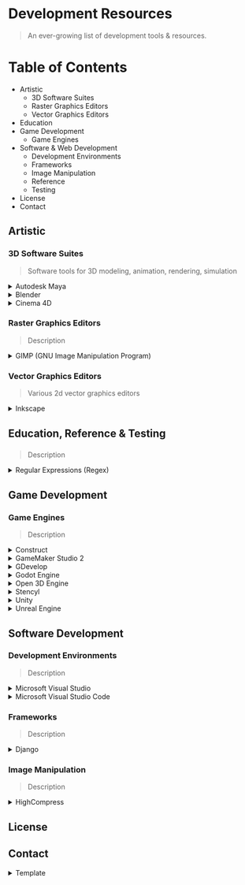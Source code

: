 # Development Resources
> An ever-growing list of development tools & resources.


# Table of Contents

* Artistic
  * 3D Software Suites
  * Raster Graphics Editors
  * Vector Graphics Editors
* Education
* Game Development
  * Game Engines
* Software & Web Development
  * Development Environments
  * Frameworks
  * Image Manipulation
  * Reference
  * Testing
* License
* Contact

## Artistic
### 3D Software Suites
> Software tools for 3D modeling, animation, rendering, simulation

<details>
 <summary>Autodesk Maya</summary>
 <p>
  Cost: 💰</br>
  Platform(s): Linux, macOS, Windows</br>
  Link(s): <a href="https://www.autodesk.com/products/maya/overview" title="Autodesk Maya Download Page" target="_blank">Download</a></br>
  Learning Resource(s): </br>
 </p>
</details>
<details>
 <summary>Blender</summary>
 <p>Cost: 🆓</br>
  Platform(s): Android, Linux, macOS, Windows</br>
  Link(s): <a href="https://www.blender.org/" title="Blender Homepage" target="_blank">Homepage</a>, <a href="https://www.blender.org/download/" title="Blender Download Page" target="_blank">Download</a></br>
  Learning Resource(s): <a href="https://www.blender.org/support/" title="Blender Support" target="_blank">Blender Support</a>, <a href="https://www.blender.org/support/tutorials/" title="Blender Tutorials" target="_blank">Blender Tutorials</a></br>
 </p>
</details>
<details>
 <summary>Cinema 4D</summary>
 <p>
  Cost: </br>
  Platform(s): </br>
  Link(s): <a href="XXXX" title="XXXX" target="_blank">Homepage</a>, <a href="XXXX" title="XXXX" target="_blank">Download</a></br>
  Learning Resource(s): <a href="XXXX" title="XXXX" target="_blank">XXXX</a></br>
 </p>
</details>

### Raster Graphics Editors
> Description

<details>
 <summary>GIMP (GNU Image Manipulation Program)</summary>
 <p>
  Cost: 🆓</br>
  Platform(s): Linux, macOS, Windows</br>
  Link(s): <a href="https://www.gimp.org/" title="GIMP Homepage" target="_blank">Homepage</a>, <a href="https://www.gimp.org/downloads/" title="GIMP Downloads Page" target="_blank">Download</a></br>
  Learning Resource(s): <a href="https://www.gimp.org/tutorials/" title="GIMP Tutorials" target="_blank">GIMP Tutorials</a></br>
 </p>
</details>

### Vector Graphics Editors
> Various 2d vector graphics editors

<details>
 <summary>Inkscape</summary>
 <p>
  Cost: 🆓</br>
  Platform(s): Linux, macOS, Windows</br>
  Link(s): <a href="https://inkscape.org/" title="Inkscape Homepage" target="_blank">Homepage</a>, <a href="https://inkscape.org/release/inkscape-1.1.1/" title="Inkscape Downloads Page" target="_blank">Download</a></br>
  Learning Resource(s): <a href="https://inkscape.org/learn/tutorials/" title="Inkscape Tutorials" target="_blank">Inkscape Tutorials</a>, <a href="https://inkscape.org/learn/" title="Learning Inkscape" target="_blank">Learning Inkscape</a></br>
 </p>
</details>

## Education, Reference & Testing
### 
> Description

<details>
 <summary>Regular Expressions (Regex)</summary>
 </br>
 <p><i>Reference & Tutorials</i></p>
 <p>
  <a href="https://docs.oracle.com/javase/tutorial/essential/regex/" title="">Java Tutorials: Regular Expressions</a></br>
  <a href="https://developer.mozilla.org/en-US/docs/Web/JavaScript/Guide/Regular_Expressions" title="">MDN Web Docs: Regular Expressions (JavaScript)</a></br>
  <a href="https://docs.python.org/3/library/re.html" title="">Python Docs: Regular Expressions</a></br>
  <a href="https://www.regular-expressions.info/" title="">Regular-Expressions.info</a></br>
  <a href="http://www.rexegg.com/" title="">Rex Egg</a></br>
 </p>
 <p><i>Testing</i></p>
 <p>
  <a href="https://regex101.com/" title="">Regex 101</a></br>
  <a href="https://www.regexpal.com/" title="">RegEx Pal: Regex Tester</a></br>
  <a href="https://regexr.com/" title="">RegExr</a></br>
  <a href="https://rubular.com/" title="">Rubular: Ruby Regex Editor</a></br>
 </p>
</details>

## Game Development
### Game Engines
> Description

<details>
 <summary>Construct</summary>
 <p>
  Cost: 🆓 💰</br>
  Platform(s): Web Application</br>
  Link(s): <a href="https://www.construct.net/" title="Construct Homepage" target="_blank">Homepage</a></br>
  Learning Resource(s): <a href="https://www.construct.net/en/make-games/manuals/construct-3" title="Construct Documentation" target="_blank">Construct 3 Documentation</a>, 
  <a href="https://www.construct.net/en/tutorials?flang=1" title="Construct Tutorials" target="_blank">Construct Tutorials</a></br>
 </p>
</details>
<details>
 <summary>GameMaker Studio 2</summary>
 <p>
  Cost: 🆓 💰</br>
  Platform(s): macOS, Windows</br>
  Link(s): <a href="https://www.yoyogames.com/en/gamemaker" title="GameMaker Studio 2 Homepage" target="_blank">Homepage</a>, <a href="XXXX" title="XXXX" target="_blank">Download</a></br>
  Learning Resource(s): <a href="https://www.yoyogames.com/en/tutorials" title="Getting Started with GameMaker" target="_blank">GameMaker Tutorials</a></br>
 </p>
</details> 
<details>
 <summary>GDevelop</summary>
 <p>
  Cost: 🆓 💰</br>
  Platform(s): Linux, macOS, Web Application, Windows</br>
  Link(s): <a href="https://gdevelop-app.com/" title="GDevelop Homepage" target="_blank">Homepage</a>, <a href="https://gdevelop-app.com/download/" title="GDevelop Download Page" target="_blank">Download</a></br>
  Learning Resource(s): </br>
 </p>
</details>
<details>
 <summary>Godot Engine</summary>
 <p>
  Cost: 🆓 💰</br>
  Platform(s): Linux, macOS, Windows</br>
  Link(s): <a href="https://godotengine.org/" title="Godot Engine Homepage" target="_blank">Homepage</a>, <a href="https://godotengine.org/download" title="Godot Engine Download Page" target="_blank">Download</a></br>
  Learning Resource(s): <a href="https://docs.godotengine.org/en/stable/" title="Godot Docs" target="_blank">Godot Docs - 3.4 branch</a></br>
 </p>
</details>
<details>
 <summary>Open 3D Engine</summary>
 <p>
  Cost: 🆓 💰</br>
  Platform(s): Android, iOS, Linux, macOS, Windows</br>
  Link(s): <a href="https://o3de.org/" title="Open 3D Engine Homepage" target="_blank">Homepage</a>, <a href="https://o3de.org/download/" title="Open 3D Engine Download Page" target="_blank">Download</a></br>
  Learning Resource(s): <a href="https://o3de.org/docs/" title="O3DE Documentation" target="_blank">O3DE Documentation</a></br>
 </p>
</details>
<details>
 <summary>Stencyl</summary>
 <p>
  Cost: 🆓 💰</br>
  Platform(s): Linux, macOS, Windows</br>
  Link(s): <a href="https://www.stencyl.com/" title="XXXX" target="_blank">Homepage</a>, <a href="https://www.stencyl.com/download/" title="XXXX" target="_blank">Download</a></br>
  Learning Resource(s): <a href="https://www.stencyl.com/help/" title="Stencylpedia" target="_blank">Stencylpedia</a></br>
 </p>
</details>
<details>
 <summary>Unity</summary>
 <p>
  Cost: 🆓 💰</br>
  Platform(s): Linux, macOS, Windows</br>
  Link(s): <a href="https://unity.com/" title="Unity Homepage" target="_blank">Homepage</a>, <a href="https://store.unity.com/" title="Unity Download Page" target="_blank">Download</a></br>
  Learning Resource(s): <a href="https://unity.com/learn" title="Unity Learning Resources" target="_blank">Unity Learning</a></br>
 </p>
</details>
<details>
 <summary>Unreal Engine</summary>
 <p>
  Cost: 🆓</br>
  Platform(s): macOS, Windows</br>
  Link(s): <a href="https://www.unrealengine.com/" title="Unreal Engine Homepage" target="_blank">Homepage</a>, <a href="https://www.unrealengine.com/download" title="Unreal Engine Download Page" target="_blank">Download</a></br>
  Learning Resource(s): </br>
 </p>
</details>

## Software Development
### Development Environments
> Description

<details>
 <summary>Microsoft Visual Studio</summary>
 <p>
  Cost: 🆓</br>
  Platform(s): macOS, Windows</br>
  Link(s): <a href="https://visualstudio.microsoft.com/" title="Visual Studio Homepage" target="_blank">Homepage</a>, <a href="https://visualstudio.microsoft.com/downloads/" title="Download Visual Studio" target="_blank">Download</a></br>
  Learning Resource(s): </br>
 </p>
</details>
<details>
 <summary>Microsoft Visual Studio Code</summary>
 <p>
  Cost: 🆓</br>
  Platform(s): Linux, macOS, Windows</br>
  Link(s): <a href="https://visualstudio.microsoft.com/" title="Visual Studio Code Homepage" target="_blank">Homepage</a>, <a href="https://visualstudio.microsoft.com/downloads/" title="Download Visual Studio Code" target="_blank">Download</a></br>
  Learning Resource(s): </br>
 </p>
</details>

### Frameworks
> Description

<details>
 <summary>Django</summary>
 <p>
  Cost: 🆓</br>
  Platform(s): Linux, macOS, Windows</br>
  Link(s): <a href="https://www.djangoproject.com/" title="Django Project Homepage" target="_blank">Homepage</a>, <a href="https://www.djangoproject.com/download/" title="Django Download Page" target="_blank">Download</a></br>
  Learning Resource(s): </br>
 </p>
</details>

### Image Manipulation
> Description

<details>
 <summary>HighCompress</summary>
 <p>
  Cost: 🆓</br>
  Platform(s): Web Application</br>
  Link(s): <a href="https://www.highcompress.com/" title="HighCompress Homepage" target="_blank">Homepage</a></br>
 </p>
</details>

## License

## Contact


<details>
 <summary>Template</summary>
 <p>
  Cost: 🆓 💰</br>
  Platform(s): Linux, macOS, Windows</br>
  Link(s): <a href="XXXX" title="XXXX" target="_blank">Homepage</a>, <a href="XXXX" title="XXXX" target="_blank">Download</a></br>
  Learning Resource(s): <a href="XXXX" title="XXXX" target="_blank">XXXX</a></br>
 </p>
</details>

<a href="XXXXXXXXXXXXXXX" title=""></a></br>
